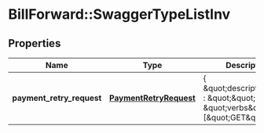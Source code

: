 # BillForward::SwaggerTypeListInv

## Properties
Name | Type | Description | Notes
------------ | ------------- | ------------- | -------------
**payment_retry_request** | [**PaymentRetryRequest**](PaymentRetryRequest.md) | { \&quot;description\&quot; : \&quot;\&quot;, \&quot;verbs\&quot;:[\&quot;GET\&quot;] } | 


